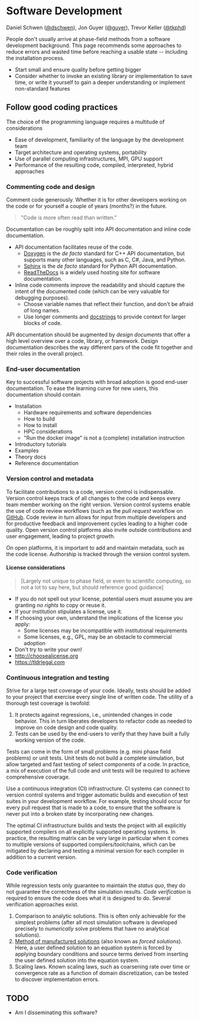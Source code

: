 # Software Development

Daniel Schwen ([@dschwen](https://github.com/dschwen)), Jon Guyer ([@guyer](https://github.com/guyer)), Trevor Keller ([@tkphd](https://github.com/tkphd))

People don't usually arrive at phase-field methods from a software development background.
This page recommends some approaches to reduce errors and wasted time before reaching a usable state -- including the installation process.

* Start small and ensure quality before getting bigger
* Consider whether to invoke an existing library or implementation to save time, or write it yourself to gain a deeper understanding or implement non-standard features

## Follow good coding practices

The choice of the programming language requires a multitude of considerations

* Ease of development, familiarity of the language by the development team
* Target architecture and operating systems, portability
* Use of parallel computing infrastructures, MPI, GPU support
* Performance of the resulting code, compiled, interpreted, hybrid approaches 

### Commenting code and design

Comment code generously. Whether it is for other developers working on the code or for yourself a couple of years (months?) in the future. 

> "Code is more often read than written."

Documentation can be roughly split into API documentation and inline code documentation. 

* API documentation facilitates reuse of the code. 
    - [Doxygen](https://doxygen.nl/) is the _de facto_ standard for C++ API documentation, but supports many other languages, such as C, C#, Java, and Python.
    - [Sphinx](https://www.sphinx-doc.org/) is the _de facto_ standard for Python API documentation.
    - [ReadTheDocs](https://readthedocs.org/) is a widely used hosting site for software documentation.
* Inline code comments improve the readability and should capture the intent of the documented code (which can be very valuable for debugging purposes).
    - Choose variable names that reflect their function, and don't be afraid of long names.
    - Use longer comments and [docstrings](https://peps.python.org/pep-0257/) to provide context for larger blocks of code.

API documentation should be augmented by _design documents_ that offer a high level overview over a code, library, or framework. Design 
documentation describes the way different pars of the code fit together and their roles in the overall project.

### End-user documentation

Key to successful software projects with broad adoption is good end-user documentation. To ease the learning curve for new users, this documentation should contain

* Installation
    - Hardware requirements and software dependencies
    - How to build
    - How to install
    - HPC considerations
    - "Run the docker image" is not a (complete) installation instruction
* Introductory tutorials
* Examples
* Theory docs
* Reference documentation

### Version control and metadata

To facilitate contributions to a code, version control is indispensable. Version control keeps track of all changes to the code and keeps every team member working on the right version. Version control systems enable the use of code review workflows (such as the _pull request_ workflow on [GitHub](https://github.com). Code review in turn allows for input from multiple developers and for productive feedback and improvement cycles leading to a higher code quality. Open version control platforms also invite outside contributions and user engagement, leading to project growth.

On open platforms, it is important to add and maintain metadata, such as the code license. Authorship is tracked through the version control system.

#### License considerations

> [Largely not unique to phase field, or even to scientific computing, so not a lot to say here, but should reference good guidance]

* If you do not spell out your license, potential users must assume you are granting _no rights_ to copy or reuse it.
* If your institution stipulates a license, use it.
* If choosing your own, understand the implications of the license you apply:
    - Some licenses may be incompatible with institutional requirements
    - Some licenses, e.g., GPL, may be an obstacle to commercial adoption
* Don't try to write your own!
* http://choosealicense.org
* https://tldrlegal.com


### Continuous integration and testing

Strive for a large test coverage of your code. Ideally, tests should be added to your project that exercise every single line of written code. The utility of a thorough test coverage is twofold:

1. It protects against regressions, i.e., unintended changes in code behavior. This in turn liberates developers to refactor code as needed to improve on code design and code quality.
2. Tests can be used by the end-users to verify that they have built a fully working version of the code.

Tests can come in the form of small problems (e.g. mini phase field problems) or unit tests. Unit tests do not build a complete simulation, but allow targeted and fast testing of select components of a code. In practice, a mix of execution of the full code and unit tests will be required to achieve comprehensive coverage. 

Use a continuous integration (CI) infrastructure. CI systems can connect to version control systems and trigger automatic builds and execution of test suites in your development workflow. For example, testing should occur for every pull request that is made to a code, to ensure that the software is never put into a broken state by incorporating new changes.

The optimal CI infrastructure builds and tests the project with all explicitly supported compilers on all explicitly supported operating systems. In practice, the resulting matrix can be very large in particular when it comes to multiple versions of supported compilers/toolchains, which can be mitigated by declaring and testing a minimal version for each compiler in addition to a current version.

### Code verification

While regression tests only guarantee to maintain the _status quo_, they do not guarantee the correctness of the simulation results. _Code verification_ is required to ensure the code does what it is designed to do. Several verification approaches exist.

1. Comparison to analytic solutions. This is often only achievable for the simplest problems (after all most simulation software is developed precisely to _numerically_ solve problems that have no analytical solutions).
2. [Method of manufactured solutions](https://www.osti.gov/servlets/purl/759450-wLI4Ux/native/) (also known as _forced solutions_). Here, a user defined solution to an equation system is forced by applying boundary conditions and source terms derived from inserting the user defined solution into the equation system.
3. Scaling laws. Known scaling laws, such as coarsening rate over time or convergence rate as a function of domain discretization, can be tested to discover implementation errors.

## TODO

- Am I disseminating this software?
